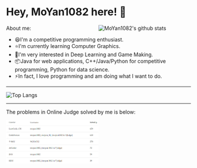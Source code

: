 # Hey, MoYan1082 here! :wave:

<img width="50%" align="right" alt="MoYan1082's github stats" src="https://github-readme-stats.vercel.app/api?username=MoYan1082&show_icons=true">

About me:

- :laughing:I'm a competitive programming enthusiast.
- :star:I'm currently learning Computer Graphics.
- :low_brightness:I'm very interested in Deep Learning and Game Making.
- :package:Java for web applications, C++/Java/Python for competitive programming, Python for data science.
- :zap:In fact, I love programming and am doing what I want to do.

---

![Top Langs](https://github-readme-stats.vercel.app/api/top-langs/?username=MoYan1082&layout=compact)

---
The problems in Online Judge solved by me is below:

<img width="50%" alt="Until 2022/10/25" src="./OjAnalyzer.jpg">

